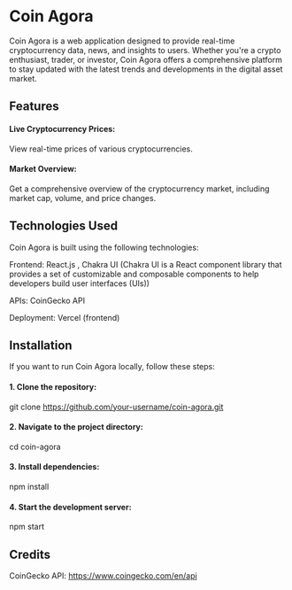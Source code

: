 
# Coin Agora

Coin Agora is a web application designed to provide real-time cryptocurrency data, news, and insights to users. Whether you're a crypto enthusiast, trader, or investor, Coin Agora offers a comprehensive platform to stay updated with the latest trends and developments in the digital asset market.

## Features

#### Live Cryptocurrency Prices:  
View real-time prices of various cryptocurrencies.
#### Market Overview:
Get a comprehensive overview of the cryptocurrency market, including market cap, volume, and price changes.

## Technologies Used

Coin Agora is built using the following technologies:

Frontend: React.js , Chakra UI (Chakra UI is a React component library that provides a set of customizable and composable components to help developers build user interfaces (UIs))

APIs: CoinGecko API 

Deployment: Vercel (frontend)

## Installation
If you want to run Coin Agora locally, follow these steps:

#### 1. Clone the repository:
git clone https://github.com/your-username/coin-agora.git

#### 2. Navigate to the project directory:
cd coin-agora

#### 3. Install dependencies:
npm install

#### 4. Start the development server:
npm start


## Credits

CoinGecko API: https://www.coingecko.com/en/api
